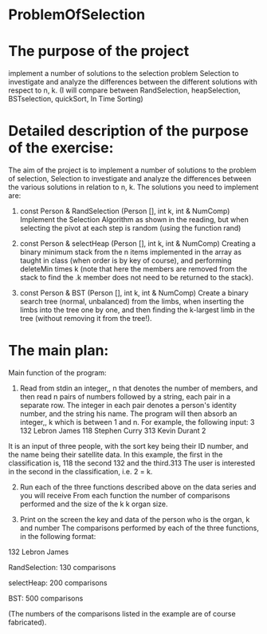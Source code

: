 # ProblemOfSelection
# The purpose of the project 
implement a number of solutions to the selection problem Selection to investigate and analyze the differences between the different solutions with respect to n, k. (I will compare between RandSelection, heapSelection, BSTselection, quickSort, In Time Sorting)

# Detailed description of the purpose of the exercise:

The aim of the project is to implement a number of solutions to the problem of selection, Selection to investigate and analyze the differences between the various solutions in relation to n, k.
The solutions you need to implement are:


1) const Person & RandSelection (Person [], int k, int & NumComp)
Implement the Selection Algorithm as shown in the reading, but when selecting the pivot at each step is random (using the function rand)


2) const Person & selectHeap (Person [], int k, int & NumComp)
Creating a binary minimum stack from the n items implemented in the array as taught in class (when order is by key of course), and performing deleteMin times k (note that here the members are removed from the stack to find the .k member does not need to be returned to the stack).


3) const Person & BST (Person [], int k, int & NumComp)
Create a binary search tree (normal, unbalanced) from the limbs, when inserting the limbs into the tree one by one, and then finding the k-largest limb in the tree (without removing it from the tree!).

# The main plan:

Main function of the program:

1. Read from stdin an integer,, n that denotes the number of members, and then read n pairs of numbers followed by a string, each pair in a separate row. The integer in each pair denotes a person's identity number, and the string his name.
The program will then absorb an integer,, k which is between 1 and n.
For example, the following input:
3
132 Lebron James
118 Stephen Curry
313 Kevin Durant
2

It is an input of three people, with the sort key being their ID number, and the name being their satellite data. In this example, the first in the classification is, 118 the second 132 and the third.313 The user is interested in the second in the classification, i.e. 2 = k.

2. Run each of the three functions described above on the data series and you will receive
From each function the number of comparisons performed and the size of the k k organ size.

3. Print on the screen the key and data of the person who is the organ, k and number
The comparisons performed by each of the three functions, in the following format:

132 Lebron James

RandSelection: 130 comparisons

selectHeap: 200 comparisons

BST: 500 comparisons

(The numbers of the comparisons listed in the example are of course fabricated).
